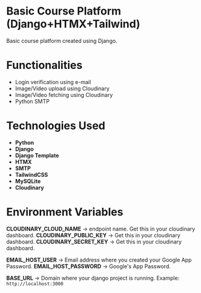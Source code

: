 # Basic Course Platform (Django+HTMX+Tailwind) 
Basic course platform created using Django.

# Functionalities
* Login verification using e-mail
* Image/Video upload using Cloudinary
* Image/Video fetching using Cloudinary
* Python SMTP

# Technologies Used
* **Python**
* **Django**
* **Django Template**
* **HTMX**
* **SMTP**
* **TailwindCSS**
* **MySQLite**
* **Cloudinary**

# Environment Variables

**CLOUDINARY_CLOUD_NAME** -> endpoint name. Get this in your cloudinary dashboard.
**CLOUDINARY_PUBLIC_KEY** -> Get this in your cloudinary dashboard.
**CLOUDINARY_SECRET_KEY** -> Get this in your cloudinary dashboard.

**EMAIL_HOST_USER** -> Email address where you created your Google App Password.
**EMAIL_HOST_PASSWORD** -> Google's App Password.

**BASE_URL** -> Domain where your django project is running. Example: `http://localhost:3000`

